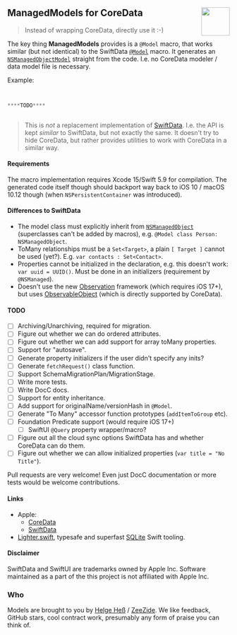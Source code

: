 <h2>ManagedModels for CoreData
  <img src="https://zeezide.com/img/lighter/Lighter256.png"
       align="right" width="64" height="64" />
</h2>

> Instead of wrapping CoreData, directly use it :-)

The key thing **ManagedModels** provides is a `@Model` macro, 
that works similar (but not identical) to the SwiftData
[`@Model`](https://developer.apple.com/documentation/swiftdata/model())
macro.
It generates an
[`NSManagedObjectModel`](https://developer.apple.com/documentation/coredata/nsmanagedobjectmodel)
straight from the code. I.e. no CoreData modeler / data model file is necessary.

Example:
```swift


****TODO****



```

> This is *not* a replacement implementation of
> [SwiftData](https://developer.apple.com/documentation/swiftdata).
> I.e. the API is kept _similar_ to SwiftData, but not exactly the same.
> It doesn't try to hide CoreData, but rather provides utilities to work with
> CoreData in a similar way.


#### Requirements

The macro implementation requires Xcode 15/Swift 5.9 for compilation.
The generated code itself though should backport way back to 
iOS 10 / macOS 10.12 though (when `NSPersistentContainer` was introduced).


#### Differences to SwiftData

- The model class must explicitly inherit from
  [`NSManagedObject`](https://developer.apple.com/documentation/coredata/nsmanagedobject)
  (superclasses can't be added by macros), 
  e.g. `@Model class Person: NSManagedObject`.
- ToMany relationships must be a `Set<Target>`, a plain `[ Target ]` cannot be
  used (yet?). E.g. `var contacts : Set<Contact>`.
- Properties cannot be initialized in the declaration,
  e.g. this doesn't work: `var uuid = UUID()`. 
  Must be done in an initializers (requirement by `@NSManaged`).
- Doesn't use the new 
  [Observation](https://developer.apple.com/documentation/observation) 
  framework (which requires iOS 17+), but uses 
  [ObservableObject](https://developer.apple.com/documentation/combine/observableobject)
  (which is directly supported by CoreData).


#### TODO

- [ ] Archiving/Unarchiving, required for migration.
- [ ] Figure out whether we can do ordered attributes.
- [ ] Figure out whether we can add support for array toMany properties.
- [ ] Support for "autosave".
- [ ] Generate property initializers if the user didn't specify any inits?
- [ ] Generate `fetchRequest()` class function.
- [ ] Support SchemaMigrationPlan/MigrationStage.
- [ ] Write more tests.
- [ ] Write DocC docs.
- [ ] Support for entity inheritance.
- [ ] Add support for originalName/versionHash in `@Model`.
- [ ] Generate "To Many" accessor function prototypes (`addItemToGroup` etc).
- [ ] Foundation Predicate support (would require iOS 17+)
  - [ ] SwiftUI `@Query` property wrapper/macro?
- [ ] Figure out all the cloud sync options SwiftData has and whether CoreData
      can do them.
- [ ] Figure out whether we can allow initialized properties 
      (`var title = "No Title"`).

Pull requests are very welcome!
Even just DocC documentation or more tests would be welcome contributions.


#### Links

- Apple:
  - [CoreData](https://developer.apple.com/documentation/coredata)
  - [SwiftData](https://developer.apple.com/documentation/swiftdata)
- [Lighter.swift](https://github.com/Lighter-swift), typesafe and superfast 
  [SQLite](https://www.sqlite.org) Swift tooling.


#### Disclaimer

SwiftData and SwiftUI are trademarks owned by Apple Inc. Software maintained as 
a part of the this project is not affiliated with Apple Inc.


### Who

Models are brought to you by
[Helge Heß](https://github.com/helje5/) / [ZeeZide](https://zeezide.de).
We like feedback, GitHub stars, cool contract work, 
presumably any form of praise you can think of.
